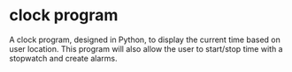 # clock program
A clock program, designed in Python, to display the current time based on user location. This program will also allow the user to start/stop time with a stopwatch and create alarms.
